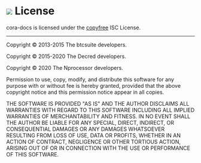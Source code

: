 # <img class="dcr-icon" src="/img/dcr-icons/Document.svg" /> License 

cora-docs is licensed under the [copyfree](http://copyfree.org) ISC License.

---

Copyright © 2013-2015 The btcsuite developers.  

Copyright © 2015-2020 The Decred developers.

Copyright © 2020 The Nprocessor developers.

Permission to use, copy, modify, and distribute this software for any purpose with or without fee is hereby granted, provided that the above copyright notice and this permission notice appear in all copies.

THE SOFTWARE IS PROVIDED "AS IS" AND THE AUTHOR DISCLAIMS ALL WARRANTIES WITH REGARD TO THIS SOFTWARE INCLUDING ALL IMPLIED WARRANTIES OF MERCHANTABILITY AND FITNESS. IN NO EVENT SHALL THE AUTHOR BE LIABLE FOR ANY SPECIAL, DIRECT, INDIRECT, OR CONSEQUENTIAL DAMAGES OR ANY DAMAGES WHATSOEVER RESULTING FROM LOSS OF USE, DATA OR PROFITS, WHETHER IN AN ACTION OF CONTRACT, NEGLIGENCE OR OTHER TORTIOUS ACTION, ARISING OUT OF OR IN CONNECTION WITH THE USE OR PERFORMANCE OF THIS SOFTWARE.
